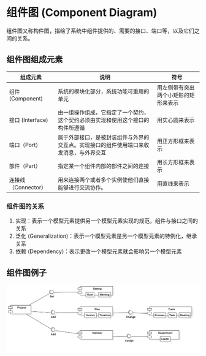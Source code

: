 # 组件图 (Component Diagram)

组件图又称构件图，描绘了系统中组件提供的、需要的接口、端口等，以及它们之间的关系。

## 组件图组成元素

| 组成元素            | 说明                                                         | 符号                                 |
| ------------------- | ------------------------------------------------------------ | ------------------------------------ |
| 组件 (Component)    | 系统的模块化部分，系统功能可重用的单元                       | 用左侧带有突出两个小矩形的矩形来表示 |
| 接口 (Interface)    | 由一组操作组成，它指定了一个契约，这个契约必须由实现和使用这个接口的构件所遵循 | 用实心圆来表示                       |
| 端口（Port）        | 属于外部接口，是被封装组件与外界的交互点。实现接口的组件使用端口来收发消息，与外界交互 | 用正方形框来表示                     |
| 部件（Part）        | 指定某一个组件内部的部件之间的连接                           | 用长方形框来表示                     |
| 连接线（Connector） | 用来连接两个或者多个实例使他们直接能够进行交流协作。         | 用直线来表示                         |

### 组件图的关系

1. 实现：表示一个模型元素提供另一个模型元素实现的规范，组件与接口之间的关系
2. 泛化 (Generalization)：表示一个模型元素是另一个模型元素的特例化，继承关系
3. 依赖 (Dependency)：表示更改一个模型元素就会影响另一个模型元素

## 组件图例子

![Component Diagram](ComponentDiagram.png)